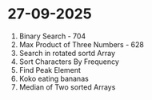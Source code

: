 # 27-09-2025

1. Binary Search - 704
2. Max Product of Three Numbers - 628
3. Search in rotated sortd Array
4. Sort Characters By Frequency
5. Find Peak Element
6. Koko eating bananas
7. Median of Two sorted Arrays